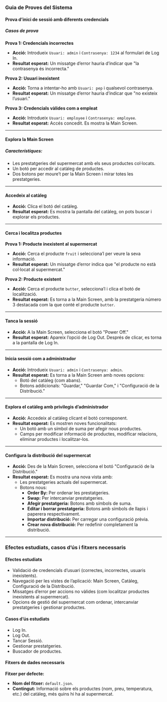 ### Guia de Proves del Sistema

#### Prova d’inici de sessió amb diferents credencials

##### Casos de prova

**Prova 1: Credencials incorrectes**
- **Acció:** Introdueix `Usuari: admin` i `Contrasenya: 1234` al formulari de Log In.
- **Resultat esperat:** Un missatge d’error hauria d’indicar que "la contrasenya és incorrecta."

**Prova 2: Usuari inexistent**
- **Acció:** Torna a intentar-ho amb `Usuari: pep` i qualsevol contrasenya.
- **Resultat esperat:** Un missatge d’error hauria d’indicar que "no existeix l’usuari."

**Prova 3: Credencials vàlides com a empleat**
- **Acció:** Introdueix `Usuari: employee` i `Contrasenya: employee`.
- **Resultat esperat:** Accés concedit. Es mostra la Main Screen.

---

#### Explora la Main Screen

##### Característiques:
- Les prestatgeries del supermercat amb els seus productes col·locats.
- Un botó per accedir al catàleg de productes.
- Dos botons per moure’t per la Main Screen i mirar totes les prestatgeries.

---

#### Accedeix al catàleg

- **Acció:** Clica el botó del catàleg.
- **Resultat esperat:** Es mostra la pantalla del catàleg, on pots buscar i explorar els productes.

---

#### Cerca i localitza productes

**Prova 1: Producte inexistent al supermercat**
- **Acció:** Cerca el producte `fruit` i selecciona’l per veure la seva informació.
- **Resultat esperat:** Un missatge d’error indica que "el producte no està col·locat al supermercat."

**Prova 2: Producte existent**
- **Acció:** Cerca el producte `butter`, selecciona’l i clica el botó de localització.
- **Resultat esperat:** Es torna a la Main Screen, amb la prestatgeria número 3 destacada com la que conté el producte `butter`.

---

#### Tanca la sessió

- **Acció:** A la Main Screen, selecciona el botó "Power Off."
- **Resultat esperat:** Apareix l’opció de Log Out. Després de clicar, es torna a la pantalla de Log In.

---

#### Inicia sessió com a administrador

- **Acció:** Introdueix `Usuari: admin` i `Contrasenya: admin`.
- **Resultat esperat:** Es torna a la Main Screen amb noves opcions:
  - Botó del catàleg (com abans).
  - Botons addicionals: "Guardar," "Guardar Com," i "Configuració de la Distribució."

---

#### Explora el catàleg amb privilegis d’administrador

- **Acció:** Accedeix al catàleg clicant el botó corresponent.
- **Resultat esperat:** Es mostren noves funcionalitats:
  - Un botó amb un símbol de suma per afegir nous productes.
  - Camps per modificar informació de productes, modificar relacions, eliminar productes i localitzar-los.

---

#### Configura la distribució del supermercat

- **Acció:** Des de la Main Screen, selecciona el botó "Configuració de la Distribució."
- **Resultat esperat:** Es mostra una nova vista amb:
  - Les prestatgeries actuals del supermercat.
  - Botons nous:
    - **Order By:** Per ordenar les prestatgeries.
    - **Swap:** Per intercanviar prestatgeries.
    - **Afegir prestatgeria:** Botons amb símbols de suma.
    - **Editar i borrar prestatgeria:** Botons amb símbols de llapis i paperera respectivament.
    - **Importar distribució:** Per carregar una configuració prèvia.
    - **Crear nova distribució:** Per redefinir completament la distribució.

---

### Efectes estudiats, casos d’ús i fitxers necessaris

#### Efectes estudiats

- Validació de credencials d’usuari (correctes, incorrectes, usuaris inexistents).
- Navegació per les vistes de l’aplicació: Main Screen, Catàleg, Configuració de la Distribució.
- Missatges d’error per accions no vàlides (com localitzar productes inexistents al supermercat).
- Opcions de gestió del supermercat com ordenar, intercanviar prestatgeries i gestionar productes.

#### Casos d’ús estudiats

- Log In.
- Log Out.
- Tancar Sessió.
- Gestionar prestatgeries.
- Buscador de productes.

#### Fitxers de dades necessaris

**Fitxer per defecte:**
- **Nom del fitxer:** `default.json`.
- **Contingut:** Informació sobre els productes (nom, preu, temperatura, etc.) del catàleg, més quins hi ha al supermercat.

